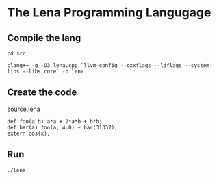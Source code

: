 # The Lena Programming Langugage

## Compile the lang
```
cd src

clang++ -g -O3 lena.cpp `llvm-config --cxxflags --ldflags --system-libs --libs core` -o lena
```

## Create the code 
source.lena
```
def foo(a b) a*a + 2*a*b + b*b;
def bar(a) foo(a, 4.0) + bar(31337);
extern cos(x);
```

## Run 
```
./lena
```
